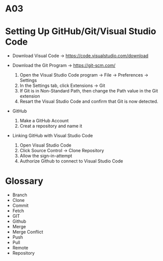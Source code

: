 # A03

# Setting Up GitHub/Git/Visual Studio Code



- Download Visual Code -> https://code.visualstudio.com/download 

- Download the Git Program -> https://git-scm.com/

    1. Open the Visual Studio Code program -> File -> Preferences -> Settings
    2. In the Settings tab, click Extensions -> Git
    3. If Git is in Non-Standard Path, then change the Path value in the Git extension
    4. Resart the Visual Studio Code and confirm that Git is now detected.

- GitHub
    1. Make a GitHub Account
    2. Creat a repository and name it

- Linking GitHub with Visual Studio Code

    1. Open Visual Studio Code
    2. Click Source Control -> Clone Repository
    3. Allow the sign-in-attempt
    4. Authorize Github to connect to Visual Studio Code

# Glossary

- Branch
- Clone
- Commit
- Fetch
- GIT
- Github
- Merge
- Merge Conflict
- Push
- Pull
- Remote
- Repository



